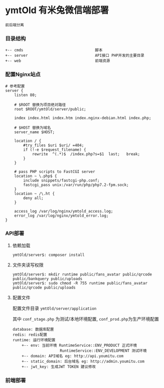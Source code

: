# ymtOld 有米兔微信端部署
    前后端分离

### 目录结构

```shell
+-- cmds                                脚本
+-- server                              API接口 PHP开发的主要目录
+-- web                                 前端资源
```

### 配置Nginx站点

```shell
# 参考配置
server {
    listen 80;

    # $ROOT 替换为项目绝对路径
    root $ROOT/ymtOld/server/public;

    index index.html index.htm index.nginx-debian.html index.php;

    # $HOST 替换为域名
    server_name $HOST;

    location / {
        #try_files $uri $uri/ =404;
        if (!-e $request_filename) {
            rewrite  ^(.*)$  /index.php?s=$1  last;   break;
        }
    }

    # pass PHP scripts to FastCGI server
    location ~ \.php$ {
        include snippets/fastcgi-php.conf;
        fastcgi_pass unix:/var/run/php/php7.2-fpm.sock;
    }
    location ~ /\.ht {
        deny all;
    }

    access_log /var/log/nginx/ymtold_access.log;
    error_log /var/log/nginx/ymtold_error.log;
}
``` 

### API部署

1. 依赖加载

    `ymtOld/server$: composer install`
1. 文件夹读写权限
    ```shell
    ymtOld/server$: mkdir runtime public/fans_avatar public/qrcode public/bankquery public/uploads
    ymtOld/server$: sudo chmod -R 755 runtime public/fans_avatar public/qrcode public/uploads
    ```
1. 配置文件

    配置文件目录 `ymtOld/server/application`
    
    其中 `conf_stage.php` 为测试/本地环境配置, `conf_prod.php`为生产环境配置
    
    ```shell
    database: 数据库配置
    redis: redis配置
    runtime: 运行环境配置
        +-- env: 当前环境 RuntimeService::ENV_PRODUCT 正式环境
                         RuntimeService::ENV_DEVELOPMENT 测试环境
        +-- domain: API域名 eg: http://api.youmitu.com
        +-- static_domain: 后台域名 eg: http://admin.youmitu.com
        +-- jwt_key: 生成JWT TOKEN 建议修改
    ```


### 前端部署

